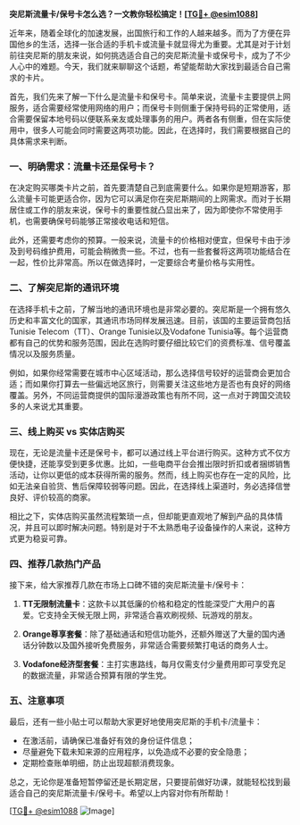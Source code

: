 **突尼斯流量卡/保号卡怎么选？一文教你轻松搞定！[[TG💪+ @esim1088](https://t.me/s/esim1088)]**

近年来，随着全球化的加速发展，出国旅行和工作的人越来越多。而为了方便在异国他乡的生活，选择一张合适的手机卡或流量卡就显得尤为重要。尤其是对于计划前往突尼斯的朋友来说，如何挑选适合自己的突尼斯流量卡或保号卡，成为了不少人心中的难题。今天，我们就来聊聊这个话题，希望能帮助大家找到最适合自己需求的卡片。

首先，我们先来了解一下什么是流量卡和保号卡。简单来说，流量卡主要提供上网服务，适合需要经常使用网络的用户；而保号卡则侧重于保持号码的正常使用，适合需要保留本地号码以便联系亲友或处理事务的用户。两者各有侧重，但在实际使用中，很多人可能会同时需要这两项功能。因此，在选择时，我们需要根据自己的具体需求来判断。

### 一、明确需求：流量卡还是保号卡？

在决定购买哪类卡片之前，首先要清楚自己到底需要什么。如果你是短期游客，那么流量卡可能更适合你，因为它可以满足你在突尼斯期间的上网需求。而对于长期居住或工作的朋友来说，保号卡的重要性就凸显出来了，因为即使你不常使用手机，也需要确保号码能够正常接收电话和短信。

此外，还需要考虑你的预算。一般来说，流量卡的价格相对便宜，但保号卡由于涉及到号码维护费用，可能会稍微贵一些。不过，也有一些套餐将这两项功能结合在一起，性价比非常高。所以在做选择时，一定要综合考量价格与实用性。

### 二、了解突尼斯的通讯环境

在选择手机卡之前，了解当地的通讯环境也是非常必要的。突尼斯是一个拥有悠久历史和丰富文化的国家，其通讯市场同样发展迅速。目前，该国的主要运营商包括Tunisie Telecom（TT）、Orange Tunisie以及Vodafone Tunisia等。每个运营商都有自己的优势和服务范围，因此在选购时要仔细比较它们的资费标准、信号覆盖情况以及服务质量。

例如，如果你经常需要在城市中心区域活动，那么选择信号较好的运营商会更加合适；而如果你打算去一些偏远地区旅行，则需要关注这些地方是否也有良好的网络覆盖。另外，不同运营商提供的国际漫游政策也有所不同，这一点对于跨国交流较多的人来说尤其重要。

### 三、线上购买 vs 实体店购买

现在，无论是流量卡还是保号卡，都可以通过线上平台进行购买。这种方式不仅方便快捷，还能享受到更多优惠。比如，一些电商平台会推出限时折扣或者捆绑销售活动，让你以更低的成本获得所需的服务。然而，线上购买也存在一定的风险，比如无法亲自验货、售后保障较弱等问题。因此，在选择线上渠道时，务必选择信誉良好、评价较高的商家。

相比之下，实体店购买虽然流程繁琐一点，但却能更直观地了解到产品的具体情况，并且可以即时解决问题。特别是对于不太熟悉电子设备操作的人来说，这种方式更为稳妥可靠。

### 四、推荐几款热门产品

接下来，给大家推荐几款在市场上口碑不错的突尼斯流量卡/保号卡：

1. **TT无限制流量卡**：这款卡以其低廉的价格和稳定的性能深受广大用户的喜爱。它支持全天候无限上网，非常适合喜欢刷视频、玩游戏的朋友。
   
2. **Orange尊享套餐**：除了基础通话和短信功能外，还额外赠送了大量的国内通话分钟数以及国外接听免费服务，非常适合需要频繁打电话的商务人士。

3. **Vodafone经济型套餐**：主打实惠路线，每月仅需支付少量费用即可享受充足的数据流量，非常适合预算有限的学生党。

### 五、注意事项

最后，还有一些小贴士可以帮助大家更好地使用突尼斯的手机卡/流量卡：

- 在激活前，请确保已准备好有效的身份证件信息；
- 尽量避免下载未知来源的应用程序，以免造成不必要的安全隐患；
- 定期检查账单明细，防止出现超额消费现象。

总之，无论你是准备短暂停留还是长期定居，只要提前做好功课，就能轻松找到最适合自己的突尼斯流量卡/保号卡。希望以上内容对你有所帮助！

[[TG💪+ @esim1088](https://t.me/s/esim1088) ![Image](https://i.postimg.cc/4NQfJmqS/Snipaste-2025-05-13-00-14-12.png)]